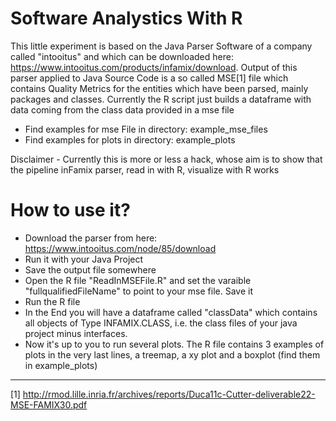 # Software Analystics With R

This little experiment is based on the Java Parser Software of a company called "intooitus" and which can be downloaded here: https://www.intooitus.com/products/infamix/download.
Output of this parser applied to Java Source Code is a so called MSE[1] file which contains Quality Metrics for the entities which have been parsed, mainly packages and classes.
Currently the R script just builds a dataframe with data coming from the class data provided in a mse file

* Find examples for mse File in directory: example_mse_files
* Find examples for plots in directory: example_plots

Disclaimer - Currently this is more or less a hack, whose aim is to show that the pipeline inFamix parser, read in with R, visualize with R works 

# How to use it?
* Download the parser from here: https://www.intooitus.com/node/85/download
* Run it with your Java Project
* Save the output file somewhere
* Open the R file "ReadInMSEFile.R" and set the varaible "fullqualifiedFileName" to point to your mse file. Save it
* Run the R file
* In the End you will have a dataframe called "classData" which contains all objects of Type INFAMIX.CLASS, i.e. the class files of your java project minus interfaces. 
* Now it's up to you to run several plots. The R file contains 3 examples of plots in the very last lines, a treemap, a xy plot and a boxplot (find them in example_plots)


---
[1] http://rmod.lille.inria.fr/archives/reports/Duca11c-Cutter-deliverable22-MSE-FAMIX30.pdf
